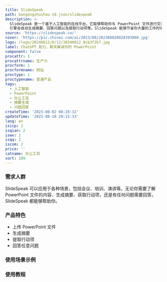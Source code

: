 ```yaml
---
title: SlideSpeak
path: bangongzhushou-19.json/slidespeak
description: >-
  SlideSpeak 是一个基于人工智能的在线平台，它能够帮助你与 PowerPoint 文件进行交流。通过上传 PowerPoint 文件，我们的 AI
  引擎会自动生成摘要、回答问题以及提取行动项等。SlideSpeak 能够节省你大量的工作时间，让你更高效地利用 PowerPoint。
source: 'https://slidespeak.co/'
cover: 'https://pic.chinaz.com/ai/2023/08/202308020828393900.jpg'
logo: /logo/20240612/6/12/20240612_8cb3f2b7.jpg
label: ChatGPT 助力，聊天解读你的 PowerPoint
component: false
procattr: 1
procattrname: 生产力
procform: 1
procformname: 网站
proctype: 1
proctypename: 普通产品
tags:
  - 人工智能
  - PowerPoint
  - 办公工具
  - 摘要生成
  - 问题回答
createTime: '2023-08-02 08:28:32'
updateTime: '2023-08-18 20:15:33'
lang: en
isicp: 2
isqian: 2
iswx: 2
isqq: 2
iscom: 2
price: ''
catname: 办公工具
sort: 189
---
```




### 需求人群
SlideSpeak 可以应用于各种场景，包括会议、培训、演讲等。无论你需要了解 PowerPoint 文件的内容、生成摘要、获取行动项，还是有任何问题需要回答，SlideSpeak 都能够帮助你。

### 产品特色
- 上传 PowerPoint 文件
- 生成摘要
- 提取行动项
- 回答任意问题

### 使用场景示例


### 使用教程


  
